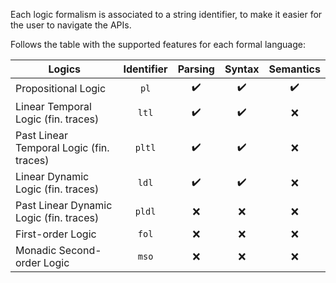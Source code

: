 Each logic formalism is associated
to a string identifier, to make it
easier for the user to navigate the APIs.

Follows the table with the supported features
for each formal language:

| Logics                                   | Identifier  | Parsing            | Syntax             | Semantics          | 
|------------------------------------------|:-----------:|:------------------:|:------------------:|:------------------:|
| Propositional Logic                      | `pl`        | :heavy_check_mark: | :heavy_check_mark: | :heavy_check_mark: | 
| Linear Temporal Logic (fin. traces)      | `ltl`       | :heavy_check_mark: | :heavy_check_mark: | :x:                | 
| Past Linear Temporal Logic (fin. traces) | `pltl`      | :heavy_check_mark: | :heavy_check_mark: | :x:                | 
| Linear Dynamic Logic (fin. traces)       | `ldl`       | :heavy_check_mark: | :heavy_check_mark: | :x:                | 
| Past Linear Dynamic Logic (fin. traces)  | `pldl`      | :x:                | :x:                | :x:                | 
| First-order Logic                        | `fol`       | :x:                | :x:                | :x:                | 
| Monadic Second-order Logic               | `mso`       | :x:                | :x:                | :x:                | 
